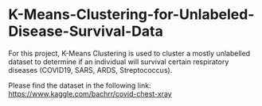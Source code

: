 # K-Means-Clustering-for-Unlabeled-Disease-Survival-Data

For this project, K-Means Clustering is used to cluster a mostly unlabelled dataset to determine if an individual will survival certain respiratory diseases (COVID19, SARS, ARDS, Streptococcus).

Please find the dataset in the following link: https://www.kaggle.com/bachrr/covid-chest-xray 
